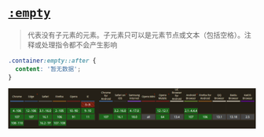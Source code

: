 # [`:empty`](https://developer.mozilla.org/zh-CN/docs/Web/CSS/:empty)

> 代表没有子元素的元素。子元素只可以是元素节点或文本（包括空格）。注释或处理指令都不会产生影响

```css
.container:empty::after {
  content: '暂无数据';
}
```

![](./__assets__/empty-2022-11-04-10-27-56.png)
